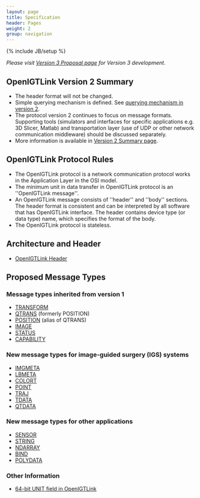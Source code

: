 ```yaml
---
layout: page
title: Specification
header: Pages
weight: 2
group: navigation
---
```

{% include JB/setup %}

*Please visit [Version 3 Proposal page](protocols/v3_proposal.html) for Version 3 development.*

## OpenIGTLink Version 2 Summary
* The header format will not be changed. 
* Simple querying mechanism is defined. See [querying mechanism in version 2](protocols/v2_query.html).
* The protocol version 2 continues to focus on message formats. Supporting tools (simulators and interfaces for specific applications e.g. 3D Slicer, Matlab) and transportation layer (use of UDP or other network communication middleware) should be discussed separately.
* More information is available in [Version 2 Summary page](protocols/v2_summary.html).

## OpenIGTLink Protocol Rules
* The OpenIGTLink protocol is a network communication protocol works in the Application Layer in the OSI model.
* The minimum unit in data transfer in OpenIGTLink protocol is an ''OpenIGTLink message''.
* An OpenIGTLink message consists of ''header'' and ''body'' sections. The header format is consistent and can be interpreted by all software that has OpenIGTLink interface. The header contains device type (or data type) name, which specifies the format of the body.
* The OpenIGTLink protocol is stateless.

## Architecture and Header 
* [OpenIGTLink Header](protocols/v2_header.md)

## Proposed Message Types

### Message types inherited from version 1

* [TRANSFORM](protocols/v2_transform.html)
* [QTRANS](protocols/v2_qtransform.html) (formerly POSITION)
* [POSITION](protocols/v2_position.html) (alias of QTRANS)
* [IMAGE](protocols/v2_image.html)
* [STATUS](protocols/v2_status.html)
* [CAPABILITY](protocols/v2_capability.html)

### New message types for image-guided surgery (IGS) systems
* [IMGMETA](protocols/v2_imagemeta.html)
* [LBMETA](protocols/v2_labelmeta.html)
* [COLORT](protocols/v2_colortable.html)
* [POINT](protocols/v2_point.html)
* [TRAJ](protocols/v2_trajectory.html)
* [TDATA](protocols/v2_trackingdata.html)
* [QTDATA](protocols/v2_qtrackingdata.html)

### New message types for other applications
* [SENSOR](protocols/v2_sensordata.html)
* [STRING](protocols/v2_string.html)
* [NDARRAY](protocols/v2_ndarray.html)
* [BIND](protocols/v2_bind.html)
* [POLYDATA](protocols/v2_polydata.html)

### Other Information
* [64-bit UNIT field in OpenIGTLink](protocols/v2_unit.html)



